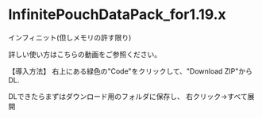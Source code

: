 # InfinitePouchDataPack_for1.19.x
インフィニット(但しメモリの許す限り)

詳しい使い方はこちらの動画をご参照ください。

【導入方法】
<STEP1>
右上にある緑色の"Code"をクリックして、"Download ZIP"からDL.

<STEP2>
DLできたらまずはダウンロード用のフォルダに保存し、
右クリック→すべて展開

